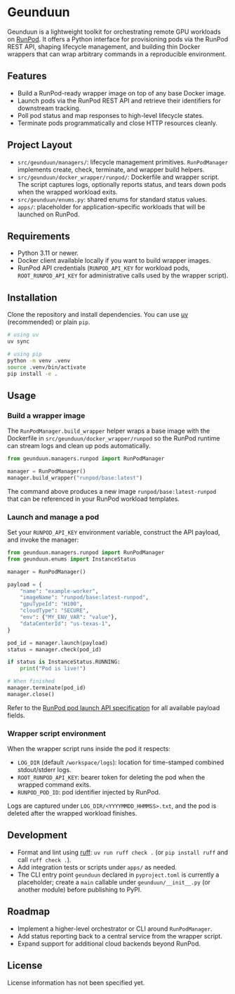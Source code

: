 # Geunduun

Geunduun is a lightweight toolkit for orchestrating remote GPU workloads on [RunPod](https://www.runpod.io/). It offers a Python interface for provisioning pods via the RunPod REST API, shaping lifecycle management, and building thin Docker wrappers that can wrap arbitrary commands in a reproducible environment.

## Features
- Build a RunPod-ready wrapper image on top of any base Docker image.
- Launch pods via the RunPod REST API and retrieve their identifiers for downstream tracking.
- Poll pod status and map responses to high-level lifecycle states.
- Terminate pods programmatically and close HTTP resources cleanly.

## Project Layout
- `src/geunduun/managers/`: lifecycle management primitives. `RunPodManager` implements create, check, terminate, and wrapper build helpers.
- `src/geunduun/docker_wrapper/runpod/`: Dockerfile and wrapper script. The script captures logs, optionally reports status, and tears down pods when the wrapped workload exits.
- `src/geunduun/enums.py`: shared enums for standard status values.
- `apps/`: placeholder for application-specific workloads that will be launched on RunPod.

## Requirements
- Python 3.11 or newer.
- Docker client available locally if you want to build wrapper images.
- RunPod API credentials (`RUNPOD_API_KEY` for workload pods, `ROOT_RUNPOD_API_KEY` for administrative calls used by the wrapper script).

## Installation
Clone the repository and install dependencies. You can use [uv](https://docs.astral.sh/uv/) (recommended) or plain `pip`.

```bash
# using uv
uv sync

# using pip
python -m venv .venv
source .venv/bin/activate
pip install -e .
```

## Usage

### Build a wrapper image
The `RunPodManager.build_wrapper` helper wraps a base image with the Dockerfile in `src/geunduun/docker_wrapper/runpod` so the RunPod runtime can stream logs and clean up pods automatically.

```python
from geunduun.managers.runpod import RunPodManager

manager = RunPodManager()
manager.build_wrapper("runpod/base:latest")
```

The command above produces a new image `runpod/base:latest-runpod` that can be referenced in your RunPod workload templates.

### Launch and manage a pod
Set your `RUNPOD_API_KEY` environment variable, construct the API payload, and invoke the manager:

```python
from geunduun.managers.runpod import RunPodManager
from geunduun.enums import InstanceStatus

manager = RunPodManager()

payload = {
    "name": "example-worker",
    "imageName": "runpod/base:latest-runpod",
    "gpuTypeId": "H100",
    "cloudType": "SECURE",
    "env": {"MY_ENV_VAR": "value"},
    "dataCenterId": "us-texas-1",
}

pod_id = manager.launch(payload)
status = manager.check(pod_id)

if status is InstanceStatus.RUNNING:
    print("Pod is live!")

# When finished
manager.terminate(pod_id)
manager.close()
```

Refer to the [RunPod pod launch API specification](https://docs.runpod.io/reference/create-pod) for all available payload fields.

### Wrapper script environment
When the wrapper script runs inside the pod it respects:

- `LOG_DIR` (default `/workspace/logs`): location for time-stamped combined stdout/stderr logs.
- `ROOT_RUNPOD_API_KEY`: bearer token for deleting the pod when the wrapped command exits.
- `RUNPOD_POD_ID`: pod identifier injected by RunPod.

Logs are captured under `LOG_DIR/<YYYYMMDD_HHMMSS>.txt`, and the pod is deleted after the wrapped workload finishes.

## Development
- Format and lint using [ruff](https://docs.astral.sh/ruff/): `uv run ruff check .` (or `pip install ruff` and call `ruff check .`).
- Add integration tests or scripts under `apps/` as needed.
- The CLI entry point `geunduun` declared in `pyproject.toml` is currently a placeholder; create a `main` callable under `geunduun/__init__.py` (or another module) before publishing to PyPI.

## Roadmap
- Implement a higher-level orchestrator or CLI around `RunPodManager`.
- Add status reporting back to a central service from the wrapper script.
- Expand support for additional cloud backends beyond RunPod.

## License
License information has not been specified yet.
